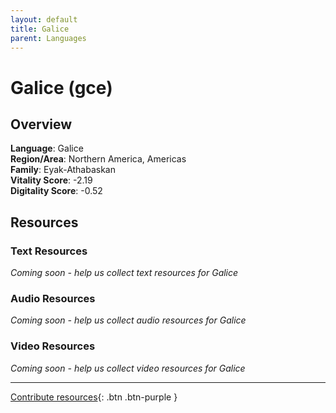 ```yaml
---
layout: default
title: Galice
parent: Languages
---
```


# Galice (gce)

## Overview

**Language**: Galice  
**Region/Area**: Northern America, Americas  
**Family**: Eyak-Athabaskan  
**Vitality Score**: -2.19  
**Digitality Score**: -0.52  

## Resources

### Text Resources
*Coming soon - help us collect text resources for Galice*

### Audio Resources
*Coming soon - help us collect audio resources for Galice*

### Video Resources
*Coming soon - help us collect video resources for Galice*

---

[Contribute resources](https://fairtrain.github.io/){: .btn .btn-purple }
